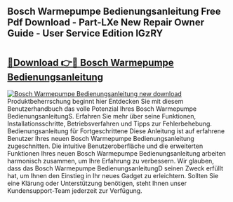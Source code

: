## Bosch Warmepumpe Bedienungsanleitung Free Pdf Download - Part-LXe New Repair Owner Guide - User Service Edition IGzRY

# <h2><a href="http://df0nmv.blite.top/?on=Bosch+Warmepumpe+Bedienungsanleitung">🔗Download 👉🔴 Bosch Warmepumpe Bedienungsanleitung</a></h2>

[![Bosch Warmepumpe Bedienungsanleitung new download](https://i.imgur.com/lujVjoI.png)](http://df0nmv.blite.top/?on=Bosch+Warmepumpe+Bedienungsanleitung)
Produktbeherrschung beginnt hier Entdecken Sie mit diesem Benutzerhandbuch das volle Potenzial Ihres Bosch Warmepumpe BedienungsanleitungS. Erfahren Sie mehr über seine Funktionen, Installationsschritte, Betriebsverfahren und Tipps zur Fehlerbehebung. Bedienungsanleitung für Fortgeschrittene Diese Anleitung ist auf erfahrene Benutzer Ihres neuen Bosch Warmepumpe Bedienungsanleitung zugeschnitten. Die intuitive Benutzeroberfläche und die erweiterten Funktionen Ihres neuen Bosch Warmepumpe Bedienungsanleitung arbeiten harmonisch zusammen, um Ihre Erfahrung zu verbessern. Wir glauben, dass das Bosch Warmepumpe BedienungsanleitungD seinen Zweck erfüllt hat, um Ihnen den Einstieg in Ihr neues Gadget zu erleichtern. Sollten Sie eine Klärung oder Unterstützung benötigen, steht Ihnen unser Kundensupport-Team jederzeit zur Verfügung.
